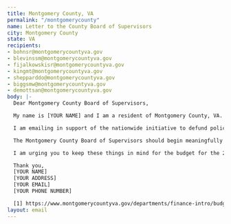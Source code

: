 ```yaml
---
title: Montgomery County, VA
permalink: "/montgomerycounty"
name: Letter to the County Board of Supervisors
city: Montgomery County
state: VA
recipients:
- bohnsr@montgomerycountyva.gov
- blevinssm@montgomerycountyva.gov
- fijalkowskisr@montgomerycountyva.gov
- kingmt@montgomerycountyva.gov
- shepparddo@montgomerycountyva.gov
- biggsmw@montgomerycountyva.gov
- demottsan@montgomerycountyva.gov
body: |-
  Dear Montgomery County Board of Supervisors,

  My name is [YOUR NAME] and I am a resident of Montgomery County, VA.

  I am emailing in support of the nationwide initiative to defund police departments in favor of supporting community based public safety measures. The Approved Budget for FY 2020 states that $15,003,161 is allocated to the Sheriff, accounting for 81% of total public safety funds. Compared to the $9,416,204 allocated to all Health and Welfare services, this is enormously out of proportion with the needs and values of our community [1]. The Montgomery County Board of Supervisors should adopt a budget that prioritizes community well-being, and redirects funding away from the Sheriff’s department. Additionally, given the likely budget shortfalls resulting from the pandemic, now is an urgent time to re-evaluate the priorities of our County.

  The Montgomery County Board of Supervisors should begin meaningfully reallocating Sheriff Department funds to programs proven to more effectively promote a safe and equitable community. We need funding for community-based mental health services, substance abuse treatment services, affordable housing programs, schools and childcare, public health, sustainability, and infrastructure. Additionally, police officers should not be the first resource for every crisis. I demand a budget that reflects the needs and values of Montgomery County residents. We must take a hard look at the way the current system fails to serve-and in fact actively harms-our community, and come together to reimagine the role of law enforcement in our County.

  I am urging you to keep these things in mind for the budget for the 2020-2021 fiscal year and to invest in the people, not the police.

  Thank you,
  [YOUR NAME]
  [YOUR ADDRESS]
  [YOUR EMAIL]
  [YOUR PHONE NUMBER]

  [1] https://www.montgomerycountyva.gov/departments/finance-intro/budget
layout: email
---
```


